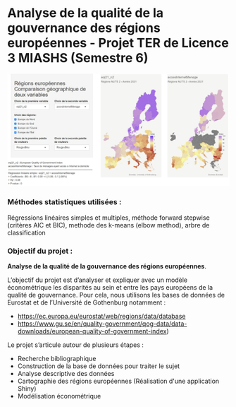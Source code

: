 # Analyse de la qualité de la gouvernance des régions européennes - Projet TER de Licence 3 MIASHS (Semestre 6)
<p align="center">
<img src="app_shiny_image.jpg" alt="Application Shiny" width="850"/>
</p>

### Méthodes statistiques utilisées : 
Régressions linéaires simples et multiples, méthode forward stepwise (critères AIC et BIC), methode des k-means (elbow method), arbre de classification 

### Objectif du projet : 

__Analyse de la qualité de la gouvernance des régions européennes__. 

L’objectif du projet est 
d’analyser et expliquer avec un modèle économétrique les disparités au sein et entre les pays 
européens de la qualité de gouvernance.
Pour cela, nous utilisons les bases de données de Eurostat et de l’Université de 
Gothenburg notamment :
- https://ec.europa.eu/eurostat/web/regions/data/database
- https://www.gu.se/en/quality-government/qog-data/data-downloads/european-quality-of-government-index)


Le projet s’articule autour de plusieurs étapes :
- Recherche bibliographique
- Construction de la base de données pour traiter le sujet
- Analyse descriptive des données
- Cartographie des régions européennes (Réalisation d'une application Shiny)
- Modélisation économétrique
